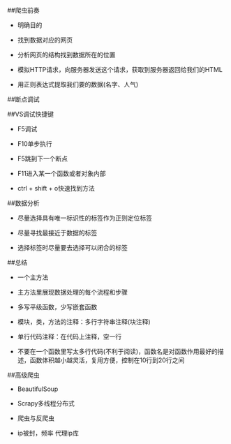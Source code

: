 ##爬虫前奏

- 明确目的

- 找到数据对应的网页

- 分析网页的结构找到数据所在的位置



- 模拟HTTP请求，向服务器发送这个请求，获取到服务器返回给我们的HTML

- 用正则表达式提取我们要的数据(名字、人气)





##断点调试






##VS调试快捷键

- F5调试

- F10单步执行

- F5跳到下一个断点

- F11进入某一个函数或者对象内部

- ctrl + shift + o快速找到方法





##数据分析

- 尽量选择具有唯一标识性的标签作为正则定位标签

- 尽量寻找最接近于数据的标签

- 选择标签时尽量要去选择可以闭合的标签





##总结

- 一个主方法

- 主方法里展现数据处理的每个流程和步骤

- 多写平级函数，少写嵌套函数

- 模块，类，方法的注释：多行字符串注释(块注释)

- 单行代码注释：在代码上注释，空一行

-  不要在一个函数里写太多行代码(不利于阅读)，函数名是对函数作用最好的描述，函数体积越小越灵活，复用方便，控制在10行到20行之间





##高级爬虫

- BeautifulSoup

- Scrapy多线程分布式

- 爬虫与反爬虫

- ip被封，频率    代理ip库










